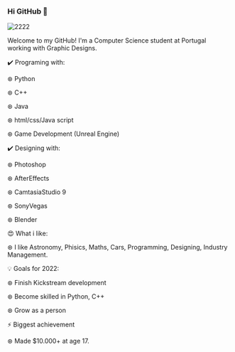 ### Hi GitHub 👋

![2222](https://user-images.githubusercontent.com/82287232/153542883-f61e2f9f-eae1-4f8c-a8ea-e5022a2e7aef.png)

Welcome to my GitHub! I'm a Computer Science student at Portugal working with Graphic Designs.

✔️ Programing with:

  ⊛ Python

  ⊛ C++
  
  ⊛ Java
  
  ⊛ html/css/Java script
  
  ⊛ Game Development (Unreal Engine)
  
  ✔️ Designing with:

  ⊛ Photoshop
  
  ⊛ AfterEffects
  
  ⊛ CamtasiaStudio 9
  
  ⊛ SonyVegas
  
  ⊛ Blender
  
😍 What i like:

  ⊛ I like Astronomy, Phisics, Maths, Cars, Programming, Designing, Industry Management.

💡 Goals for 2022:

  ⊛ Finish Kickstream development

  ⊛ Become skilled in Python, C++

  ⊛ Grow as a person

⚡ Biggest achievement

  ⊛ Made $10.000+ at age 17.
